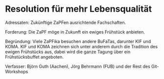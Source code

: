 Resolution für mehr Lebensqualität
==================================

Adressaten: Zukünftige ZaPFen ausrichtende Fachschaften.

Forderung: Die ZaPF möge in Zukunft ein ewiges Frühstück anbieten.

Begründung:
Viele ZaPFika besuchen andere BuFaTas, darunter KIF und KOMA.
KIF und KOMA zeichnen sich unter anderem durch die Tradition des ewigen
Frühstücks aus, dabei wird die ganze Tagung über ein Frühstücksbuffet
angeboten.

Verfasser: Björn Guth (Aachen), Jörg Behrmann (FUB) und der Rest des Git-Workshops
